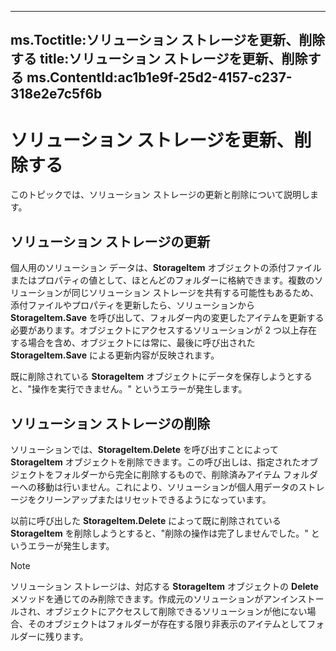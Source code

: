 

---
ms.Toctitle:ソリューション ストレージを更新、削除する
title:ソリューション ストレージを更新、削除する
ms.ContentId:ac1b1e9f-25d2-4157-c237-318e2e7c5f6b
---
# ソリューション ストレージを更新、削除する




このトピックでは、ソリューション ストレージの更新と削除について説明します。

## ソリューション ストレージの更新
個人用のソリューション データは、**StorageItem** オブジェクトの添付ファイルまたはプロパティの値として、ほとんどのフォルダーに格納できます。複数のソリューションが同じソリューション ストレージを共有する可能性もあるため、添付ファイルやプロパティを更新したら、ソリューションから **StorageItem.Save** を呼び出して、フォルダー内の変更したアイテムを更新する必要があります。オブジェクトにアクセスするソリューションが 2 つ以上存在する場合を含め、オブジェクトには常に、最後に呼び出された **StorageItem.Save** による更新内容が反映されます。



既に削除されている **StorageItem** オブジェクトにデータを保存しようとすると、"操作を実行できません。" というエラーが発生します。



## ソリューション ストレージの削除
ソリューションでは、**StorageItem.Delete** を呼び出すことによって **StorageItem** オブジェクトを削除できます。この呼び出しは、指定されたオブジェクトをフォルダーから完全に削除するもので、削除済みアイテム フォルダーへの移動は行いません。これにより、ソリューションが個人用データのストレージをクリーンアップまたはリセットできるようになっています。



以前に呼び出した **StorageItem.Delete** によって既に削除されている **StorageItem** を削除しようとすると、"削除の操作は完了しませんでした。" というエラーが発生します。

>[!NOTE]
>ソリューション ストレージは、対応する **StorageItem** オブジェクトの **Delete** メソッドを通じてのみ削除できます。作成元のソリューションがアンインストールされ、オブジェクトにアクセスして削除できるソリューションが他にない場合、そのオブジェクトはフォルダーが存在する限り非表示のアイテムとしてフォルダーに残ります。





